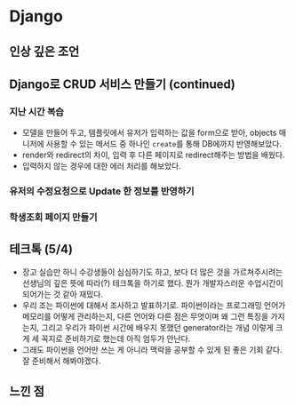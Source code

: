 # Django 

## 인상 깊은 조언

## Django로 CRUD 서비스 만들기 (continued)

### 지난 시간 복습
- 모델을 만들어 두고, 템플릿에서 유저가 입력하는 값을 form으로 받아, objects 매니저에 사용할 수 있는 메서드 중 하나인 `create`를 통해 DB에까지 반영해보았다.
- render와 redirect의 차이, 입력 후 다른 페이지로 redirect해주는 방법을 배웠다.
- 입력하지 않는 경우에 대한 에러 처리를 해보았다.

### 유저의 수정요청으로 Update 한 정보를 반영하기

### 학생조회 페이지 만들기

## 테크톡 (5/4)
- 장고 실습만 하니 수강생들이 심심하기도 하고, 보다 더 많은 것을 가르쳐주시려는 선생님의 깊은 뜻에 따라(?) 테크톡을 하기로 했다. 뭔가 개발자스러운 수업시간이 되어가는 것 같아 재밌다.
- 우리 조는 파이썬에 대해서 조사하고 발표하기로. 파이썬이라는 프로그래밍 언어가 메모리를 어떻게 관리하는지, 다른 언어와 다른 점은 무엇이며 왜 그런 특징을 가지는지, 그리고 우리가 파이썬 시간에 배우지 못했던 generator라는 개념 이렇게 크게 세 꼭지로 준비하기로 했는데 아직 엄두가 안난다. 
- 그래도 파이썬을 언어만 쓰는 게 아니라 맥락을 공부할 수 있게 된 좋은 기회 같다. 잘 준비해서 해봐야겠다.

## 느낀 점
